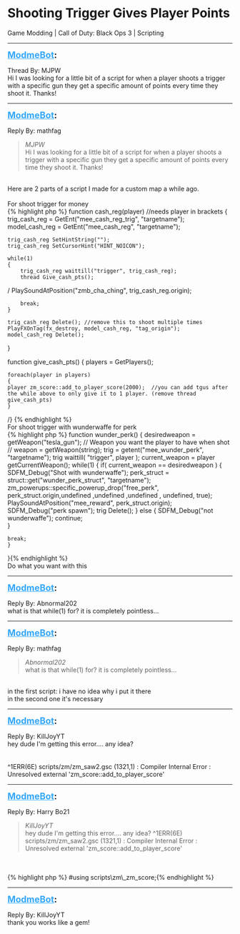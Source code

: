 # Shooting Trigger Gives Player Points
Game Modding | Call of Duty: Black Ops 3 | Scripting

---
<strong style="font-size: 1.4em;"><span style="text-decoration: underline;text-decoration-color: #34a7f9;"><span style="color:#34a7f9;">ModmeBot</span></span>:</strong>

<p>Thread By: MJPW<br />Hi I was looking for a little bit of a script for when a player shoots a trigger with a specific gun they get a specific amount of points every time they shoot it. Thanks!</p>

---
<strong style="font-size: 1.4em;"><span style="text-decoration: underline;text-decoration-color: #34a7f9;"><span style="color:#34a7f9;">ModmeBot</span></span>:</strong>

<p>Reply By: mathfag<br /><blockquote><em>MJPW</em><br />Hi I was looking for a little bit of a script for when a player shoots a trigger with a specific gun they get a specific amount of points every time they shoot it. Thanks!</blockquote><br /> Here are 2 parts of a script I made for a custom map a while ago.<br /> <br />For shoot trigger for money<br />{% highlight php %}
function cash_reg(player) //needs player in brackets
{
    trig_cash_reg = GetEnt("mee_cash_reg_trig", "targetname");
    model_cash_reg = GetEnt("mee_cash_reg", "targetname");


    trig_cash_reg SetHintString("");
    trig_cash_reg SetCursorHint("HINT_NOICON");
 
    while(1)
    {
        trig_cash_reg waittill("trigger", trig_cash_reg);
        thread Give_cash_pts();
/        PlaySoundAtPosition("zmb_cha_ching", trig_cash_reg.origin); 
 
        break;
    }
 
    trig_cash_reg Delete(); //remove this to shoot multiple times
    PlayFXOnTag(fx_destroy, model_cash_reg, "tag_origin");
    model_cash_reg Delete();
}


function give_cash_pts()
{
players = GetPlayers();

    foreach(player in players)
    {
    player zm_score::add_to_player_score(2000);  //you can add tgus after the while above to only give it to 1 player. (remove thread give_cash_pts)
    }
/}
{% endhighlight %}
 <br />For shoot trigger with wunderwaffe for perk<br />{% highlight php %}
function wunder_perk()
{
    desiredweapon = getWeapon("tesla_gun"); // Weapon you want the player to have when shot
    // weapon = getWeapon(string);
    trig = getent("mee_wunder_perk", "targetname");
    trig waittill( "trigger", player );
    current_weapon = player getCurrentWeapon();
    while(1)
    {
        if( current_weapon == desiredweapon )
        {
        SDFM_Debug("Shot with wunderwaffe");
        perk_struct = struct::get("wunder_perk_struct", "targetname");
        zm_powerups::specific_powerup_drop("free_perk", perk_struct.origin,undefined ,undefined ,undefined , undefined, true);
        PlaySoundAtPosition("mee_reward", perk_struct.origin);
        SDFM_Debug("perk spawn");
        trig Delete();
        }
        else
        {
        SDFM_Debug("not wunderwaffe");
        continue;    
        }

    break;
    }
}{% endhighlight %}
 <br />Do what you want with this</p>

---
<strong style="font-size: 1.4em;"><span style="text-decoration: underline;text-decoration-color: #34a7f9;"><span style="color:#34a7f9;">ModmeBot</span></span>:</strong>

<p>Reply By: Abnormal202<br />what is that while(1) for? it is completely pointless...</p>

---
<strong style="font-size: 1.4em;"><span style="text-decoration: underline;text-decoration-color: #34a7f9;"><span style="color:#34a7f9;">ModmeBot</span></span>:</strong>

<p>Reply By: mathfag<br /><blockquote><em>Abnormal202</em><br />what is that while(1) for? it is completely pointless...</blockquote><br /> in the first script: i have no idea why i put it there<br />in the second one it&#39;s necessary</p>

---
<strong style="font-size: 1.4em;"><span style="text-decoration: underline;text-decoration-color: #34a7f9;"><span style="color:#34a7f9;">ModmeBot</span></span>:</strong>

<p>Reply By: KillJoyYT<br />hey dude I&#39;m getting this error.... any idea?<br /> <br /> <br />^1ERR(6E) scripts/zm/zm_saw2.gsc (1321,1) : Compiler Internal Error : Unresolved external &#39;zm_score::add_to_player_score&#39;</p>

---
<strong style="font-size: 1.4em;"><span style="text-decoration: underline;text-decoration-color: #34a7f9;"><span style="color:#34a7f9;">ModmeBot</span></span>:</strong>

<p>Reply By: Harry Bo21<br /><blockquote><em>KillJoyYT</em><br />hey dude I&#39;m getting this error.... any idea?     ^1ERR(6E) scripts/zm/zm_saw2.gsc (1321,1) : Compiler Internal Error : Unresolved external &#39;zm_score::add_to_player_score&#39;</blockquote><br /> <br />{% highlight php %}
#using scripts\zm\_zm_score;{% endhighlight %}
</p>

---
<strong style="font-size: 1.4em;"><span style="text-decoration: underline;text-decoration-color: #34a7f9;"><span style="color:#34a7f9;">ModmeBot</span></span>:</strong>

<p>Reply By: KillJoyYT<br />thank you works like a gem!</p>
